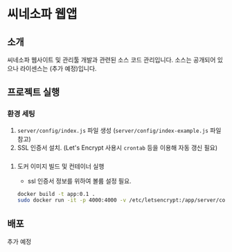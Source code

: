 # 씨네소파 웹앱

## 소개

씨네소파 웹사이트 및 관리툴 개발과 관련된 소스 코드 관리입니다. 소스는 공개되어 있으나 라이센스는 (추가 예정)입니다.

## 프로젝트 실행

### 환경 세팅 

1. `server/config/index.js` 파일 생성 (`server/config/index-example.js` 파일 참고)
1. SSL 인증서 설치. (Let's Encrypt 사용시 `crontab` 등을 이용해 자동 갱신 필요)

### 


1. 도커 이미지 빌드 및 컨테이너 실행

   - ssl 인증서 정보를 위하여 볼륨 설정 필요.

    ```bash
    docker build -t app:0.1 .
    sudo docker run -it -p 4000:4000 -v /etc/letsencrypt:/app/server/config/letsencrypt  --rm --name vue app:0.1
    ```

## 배포

추가 예정
